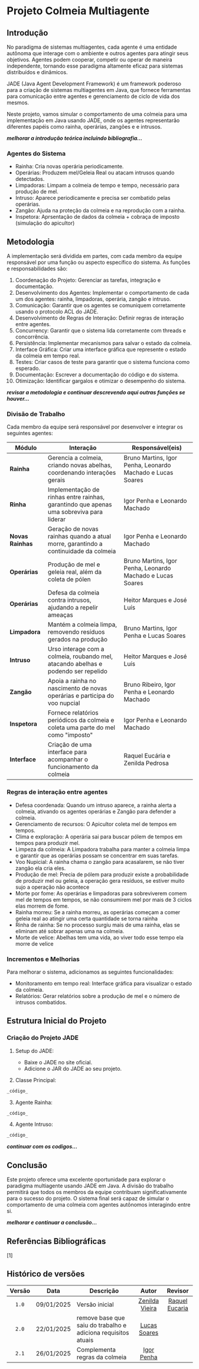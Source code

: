 # Projeto Colmeia Multiagente

## Introdução

No paradigma de sistemas multiagentes, cada agente é uma entidade autônoma que interage com o ambiente e outros agentes para atingir seus objetivos. Agentes podem cooperar, competir ou operar de maneira independente, tornando esse paradigma altamente eficaz para sistemas distribuídos e dinâmicos.

JADE (Java Agent Development Framework) é um framework poderoso para a criação de sistemas multiagentes em Java, que fornece ferramentas para comunicação entre agentes e gerenciamento de ciclo de vida dos mesmos.

Neste projeto, vamos simular o comportamento de uma colmeia para uma implementação em Java usando JADE, onde os agentes representarão diferentes papéis como rainha, operárias, zangões e  e intrusos.

**_melhorar a introdução teórica incluindo bibliografia..._**

### Agentes do Sistema

* Rainha: Cria novas operária periodicamente.
* Operárias: Produzem mel/Geleia Real ou atacam intrusos quando detectados.
* Limpadoras: Limpam a colmeia de tempo e tempo, necessário para produção de mel.
* Intruso: Aparece periodicamente e precisa ser combatido pelas operárias.
* Zangão: Ajuda na proteção da colmeia e na reprodução com a rainha.
* Inspetora: Aprsentação de dados da colmeia + cobraça de imposto (simulação do apicultor)

## Metodologia

A implementação será dividida em partes, com cada membro da equipe responsável por uma função ou aspecto específico do sistema. As funções e responsabilidades são:

1. Coordenação do Projeto: Gerenciar as tarefas, integração e documentação.
2. Desenvolvimento dos Agentes: Implementar o comportamento de cada um dos agentes: rainha, limpadoras, operária, zangão e intruso.
3. Comunicação: Garantir que os agentes se comuniquem corretamente usando o protocolo ACL do JADE.
4. Desenvolvimento de Regras de Interação: Definir regras de interação entre agentes.
5. Concurrency: Garantir que o sistema lida corretamente com threads e concorrência.
6. Persistência: Implementar mecanismos para salvar o estado da colmeia.
7.  Interface Gráfica: Criar uma interface gráfica que represente o estado da colmeia em tempo real.
8.  Testes: Criar casos de teste para garantir que o sistema funciona como esperado.
9.  Documentação: Escrever a documentação do código e do sistema.
10. Otimização: Identificar gargalos e otimizar o desempenho do sistema.
    
**_revisar a metodologia e continuar descrevendo aqui outras funções se houver..._**

### Divisão de Trabalho

Cada membro da equipe será responsável por desenvolver e integrar os seguintes agentes:

| Módulo       | Interação                                                             | Responsável(eis)                       |
| ------------ | --------------------------------------------------------------------- | -------------------------------------- |
| **Rainha**   | Gerencia a colmeia, criando novas abelhas, coordenando interações gerais | Bruno Martins, Igor Penha, Leonardo Machado e Lucas Soares |
| **Rinha**    | Implementação de rinhas entre rainhas, garantindo que apenas uma sobreviva para liderar | Igor Penha e Leonardo Machado          |
| **Novas Rainhas** | Geração de novas rainhas quando a atual morre, garantindo a continuidade da colmeia | Igor Penha e Leonardo Machado          |
| **Operárias** | Produção de mel e geleia real, além da coleta de pólen               | Bruno Martins, Igor Penha, Leonardo Machado e Lucas Soares |
| **Operárias** | Defesa da colmeia contra intrusos, ajudando a repelir ameaças        | Heitor Marques e José Luís             |
| **Limpadora** | Mantém a colmeia limpa, removendo resíduos gerados na produção       | Bruno Martins, Igor Penha e Lucas Soares |
| **Intruso**  | Urso interage com a colmeia, roubando mel, atacando abelhas e podendo ser repelido | Heitor Marques e José Luís             |
| **Zangão**   | Apoia a rainha no nascimento de novas operárias e participa do voo nupcial | Bruno Ribeiro, Igor Penha e Leonardo Machado |
| **Inspetora**| Fornece relatórios periódicos da colmeia e coleta uma parte do mel como "imposto" | Igor Penha e Leonardo Machado          |
| **Interface**| Criação de uma interface para acompanhar o funcionamento da colmeia   | Raquel Eucária e Zenilda Pedrosa      |


### Regras de interação entre agentes

* Defesa coordenada: Quando um intruso aparece, a rainha alerta a colmeia, ativando os agentes operárias e Zangão para defender a colmeia.
* Gerenciamento de recursos: O Apicultor coleta mel de tempos em tempos.
* Clima e exploração: A operária sai para buscar pólem de tempos em tempos para produzir mel.
* Limpeza da colmeia: A Limpadora trabalha para manter a colmeia limpa e garantir que as operárias possam se concentrar em suas tarefas.
* Voo Nupicial: A rainha chama o zangão para acasalarem, se não tiver zangão ela cria eles.
* Produção de mel: Precia de pólem para produzir existe a probabilidade de produzir mel ou geleia, a operação gera resíduos, se estiver muito sujo a operação não acontece
* Morte por fome: As operárias e limpadoras para sobreviverem comem mel de tempos em tempos, se não consumirem mel por mais de 3 ciclos elas morrem de fome.
* Rainha morreu: Se a rainha morreu, as operárias começam a comer geleia real ao atingir uma certa quantidade se torna rainha
* Rinha de rainha: Se no processo surgiu mais de uma rainha, elas se eliminam até sobrar apenas uma na colmeia.
* Morte de velice: Abelhas tem uma vida, ao viver todo esse tempo ela morre de velice


### Incrementos e Melhorias

Para melhorar o sistema, adicionamos as seguintes funcionalidades:

* Monitoramento em tempo real: Interface gráfica para visualizar o estado da colmeia.
* Relatórios: Gerar relatórios sobre a produção de mel e o número de intrusos combatidos.

## Estrutura Inicial do Projeto

### Criação do Projeto JADE

1. Setup do JADE:
    * Baixe o JADE no site oficial.
    * Adicione o JAR do JADE ao seu projeto.

2. Classe Principal:

```java
_código_
```

3. Agente Rainha:

```java
_código_
```

4. Agente Intruso:

```java
_código_
```

**_continuar com os codigos..._**


## Conclusão

Este projeto oferece uma excelente oportunidade para explorar o paradigma multiagente usando JADE em Java. A divisão do trabalho permitirá que todos os membros da equipe contribuam significativamente para o sucesso do projeto. O sistema final será capaz de simular o comportamento de uma colmeia com agentes autônomos interagindo entre si.

**_melhorar e continuar a conclusão..._**

## Referências Bibliográficas

[1]   


## Histórico de versões

| Versão | Data       | Descrição      |                       Autor                        |                      Revisor                       |
| :----: | ---------- | -------------- | :------------------------------------------------: | :------------------------------------------------: |
| `1.0`  | 09/01/2025 | Versão inicial | [Zenilda Vieira](https://github.com/zenildavieira) | [Raquel Eucaria](https://github.com/raqueleucaria) |
| `2.0`  | 22/01/2025 | remove base que saiu do trabalho e adiciona requisitos atuais | [Lucas Soares](https://github.com/lucasfs1007) | |
| `2.1`  | 26/01/2025 | Complementa regras da colmeia | [Igor Penha](https://github.com/igorpenhaa) | |
